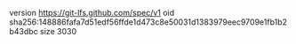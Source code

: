 version https://git-lfs.github.com/spec/v1
oid sha256:148886fafa7d51edf56ffde1d473c8e50031d1383979eec9709e1fb1b2b43dbc
size 3030
